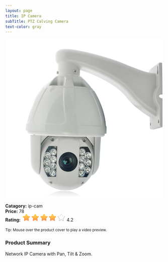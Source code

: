 ```yaml
---
layout: page
title: IP Camera
subTitle: PTZ Calving Camera
text-color: gray
---
```


<div class="hero-unit">
	<div class="row">
		<div class="col-md-3">
			<img src="/img/products/IP-PTZ-CAM-1.jpg" id="tooltip-ip-camera-1" rel="tooltip" title="Preview" class="img-polaroid small-img" />
		</div>
		<div class="col-md-7">
			<p>
				<strong>Catagory:</strong>
				<span> ip-cam</span>
				<br>
				<strong>Price:</strong>
				<span> 78</span>
				<br>
				<strong>Rating:&nbsp;</strong>
				<span id="rating-ip-camera-1" data-rating="4.2" data-star-big="Yes" class="stars" title="good" style="cursor: default; width: 100px;">
					<img src="/img/star-on-big.png" alt="1" title="good">&nbsp;<img src="/img/star-on-big.png" alt="2" title="good">&nbsp;<img src="/img/star-on-big.png" alt="3" title="good">&nbsp;<img src="/img/star-on-big.png" alt="4" title="good">&nbsp;<img src="/img/star-off-big.png" alt="5" title="good"><input type="hidden" name="score" value="4.2" readonly="readonly">
				</span>
				<span> 4.2</span>
			</p>
		</div>
	</div>
	<small>
		<i class="icon icon-star"></i>
		<span> Tip: Mouse over the product cover to play a video preview.</span>
	</small>
</div>
<h3>Product Summary</h3>
<div>Network IP Camera with Pan, Tilt &amp; Zoom.</div>